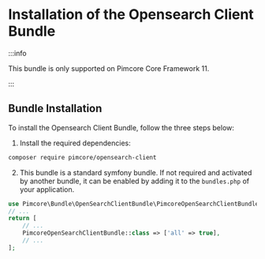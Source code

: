 # Installation of the Opensearch Client Bundle

:::info

 This bundle is only supported on Pimcore Core Framework 11.

:::

 ## Bundle Installation

To install the Opensearch Client Bundle, follow the three steps below:

1) Install the required dependencies:

```bash
composer require pimcore/opensearch-client
```

2) This bundle is a standard symfony bundle. If not required and activated by another bundle, it can be enabled by adding it to the `bundles.php` of your application.

```php
use Pimcore\Bundle\OpenSearchClientBundle\PimcoreOpenSearchClientBundle;
// ...
return [
    // ...
    PimcoreOpenSearchClientBundle::class => ['all' => true],
    // ...
];  
```